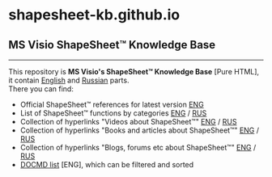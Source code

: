 # shapesheet-kb.github.io    
## MS Visio ShapeSheet™ Knowledge Base      
---
This repository is **MS Visio's ShapeSheet™ Knowledge Base**  [Pure HTML], it contain [English](https://shapesheet-kb.github.io/en/index.htm) and [Russian](https://shapesheet-kb.github.io/ru/index.htm) parts.    
There you can find:    
- Official ShapeSheet™ references for latest version [ENG](https://shapesheet-kb.github.io/en/index.htm)
- List of ShapeSheet™ functions by categories [ENG](https://shapesheet-kb.github.io/en/pages/Functions_by_category.htm) / [RUS](https://shapesheet-kb.github.io/ru/pages/Visio%202010%20%D0%A1%D0%BF%D0%B8%D1%81%D0%BE%D0%BA%20%D1%84%D1%83%D0%BD%D0%BA%D1%86%D0%B8%D0%B9%20%D0%BF%D0%BE%20%D0%BA%D0%B0%D1%82%D0%B5%D0%B3%D0%BE%D1%80%D0%B8%D1%8F%D0%BC.htm) 
- Collection of hyperlinks "Videos about ShapeSheet™" [ENG](https://shapesheet-kb.github.io/en/pages/Videos.htm) / [RUS](https://shapesheet-kb.github.io/ru/pages/Videos.htm)    
- Collection of hyperlinks "Books and articles about ShapeSheet™" [ENG](https://shapesheet-kb.github.io/en/pages/Read.htm) / [RUS](https://shapesheet-kb.github.io/ru/pages/Read.htm)    
- Collection of hyperlinks "Blogs, forums etc about ShapeSheet™" [ENG](https://shapesheet-kb.github.io/en/pages/Links.htm) / [RUS](https://shapesheet-kb.github.io/ru/pages/Links.htm)    
- [DOCMD list](https://shapesheet-kb.github.io/en/pages/DOCMD-list.htm) [ENG], which can be filtered and sorted 
